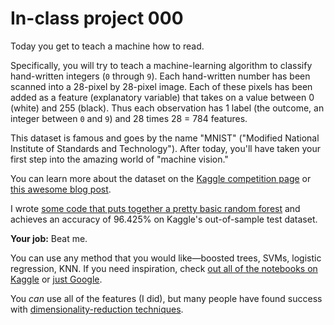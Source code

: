 # In-class project 000

Today you get to teach a machine how to read. 

Specifically, you will try to teach a machine-learning algorithm to classify hand-written integers (`0` through `9`). Each hand-written number has been scanned into a 28-pixel by 28-pixel image. Each of these pixels has been added as a feature (explanatory variable) that takes on a value between 0 (white) and 255 (black). Thus each observation has 1 label (the outcome, an integer between `0` and `9`) and 28 times 28 = 784 features.

This dataset is famous and goes by the name "MNIST" ("Modified National Institute of Standards and Technology"). After today, you'll have taken your first step into the amazing world of "machine vision."

You can learn more about the dataset on the [Kaggle competition page](https://www.kaggle.com/c/digit-recognizer/overview) or [this awesome blog post](https://colah.github.io/posts/2014-10-Visualizing-MNIST/).

I wrote [some code that puts together a pretty basic random forest](https://rpubs.com/edrubin/predicting-digits) and achieves an accuracy of 96.425% on Kaggle's out-of-sample test dataset. 

**Your job:** Beat me.

You can use any method that you would like—boosted trees, SVMs, logistic regression, KNN. If you need inspiration, check [out all of the notebooks on Kaggle](https://www.kaggle.com/c/digit-recognizer/code) or [just Google](https://www.google.com).

You *can* use all of the features (I did), but many people have found success with [dimensionality-reduction techniques](https://juliasilge.com/blog/cocktail-recipes-umap/).